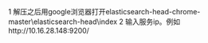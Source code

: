 1 解压之后用google浏览器打开elasticsearch-head-chrome-master\elasticsearch-head\index
2 输入服务ip。例如http://10.16.28.148:9200/
